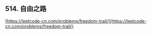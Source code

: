 **514. 自由之路**  
---
[https://leetcode-cn.com/problems/freedom-trail/](https://leetcode-cn.com/problems/freedom-trail/)  
